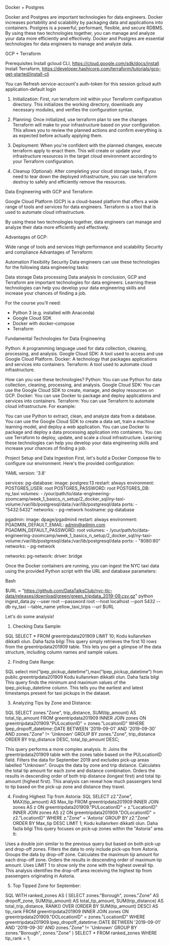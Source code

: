 ﻿

Docker + Postgres

Docker and Postgres are important technologies for data engineers.
Docker increases portability and scalability by packaging data and applications into containers.
Postgres is a powerful, performant, flexible, and secure RDBMS.
By using these two technologies together, you can manage and analyze your data more efficiently and effectively.
Docker and Postgres are essential technologies for data engineers to manage and analyze data.





GCP + Terraform

Prerequisites
Install gcloud CLI, https://cloud.google.com/sdk/docs/install
Install Terraform, https://developer.hashicorp.com/terraform/tutorials/gcp-get-started/install-cli

You can Refresh service-account's auth-token for this session
gcloud auth application-default login

1. Initialization:
First, run terraform init within your Terraform configuration directory. This initializes the working directory, downloads any necessary modules, and verifies the configuration syntax.

2. Planning:
Once initialized, use terraform plan to see the changes Terraform will make to your infrastructure based on your configuration. This allows you to review the planned actions and confirm everything is as expected before actually applying them.

3. Deployment:
When you're confident with the planned changes, execute terraform apply to enact them. This will create or update your infrastructure resources in the target cloud environment according to your Terraform configuration.

4. Cleanup (Optional):
After completing your cloud storage tasks, if you need to tear down the deployed infrastructure, you can use terraform destroy to safely and efficiently remove the resources.


Data Engineering with GCP and Terraform

Google Cloud Platform (GCP) is a cloud-based platform that offers a wide range of tools and services for data engineers. Terraform is a tool that is used to automate cloud infrastructure.

By using these two technologies together, data engineers can manage and analyze their data more efficiently and effectively.

Advantages of GCP:

Wide range of tools and services
High performance and scalability
Security and compliance
Advantages of Terraform:

Automation
Flexibility
Security
Data engineers can use these technologies for the following data engineering tasks:

Data storage
Data processing
Data analysis
In conclusion, GCP and Terraform are important technologies for data engineers. Learning these technologies can help you develop your data engineering skills and increase your chances of finding a job.



For the course you'll need:

* Python 3 (e.g. installed with Anaconda)
* Google Cloud SDK
* Docker with docker-compose
* Terraform


Fundamental Technologies for Data Engineering

Python: A programming language used for data collection, cleaning, processing, and analysis.
Google Cloud SDK: A tool used to access and use Google Cloud Platform.
Docker: A technology that packages applications and services into containers.
Terraform: A tool used to automate cloud infrastructure.

How can you use these technologies?
Python: You can use Python for data collection, cleaning, processing, and analysis.
Google Cloud SDK: You can use the Google Cloud SDK to create, manage, and deploy resources on GCP.
Docker: You can use Docker to package and deploy applications and services into containers.
Terraform: You can use Terraform to automate cloud infrastructure.
For example:

You can use Python to extract, clean, and analyze data from a database.
You can use the Google Cloud SDK to create a data set, train a machine learning model, and deploy a web application.
You can use Docker to package and deploy a data processing application into containers.
You can use Terraform to deploy, update, and scale a cloud infrastructure.
Learning these technologies can help you develop your data engineering skills and increase your chances of finding a job.


Project Setup and Data Ingestion
First, let's build a Docker Compose file to configure our environment. Here's the provided configuration:

YAML
version: '3.8'

services:
  pg-database:
    image: postgres:13
    restart: always
    environment:
      POSTGRES_USER: root
      POSTGRES_PASSWORD: root
      POSTGRES_DB: ny_taxi
    volumes:
      - /your/path/to/data-engineering-zoomcamp/week_1_basics_n_setup/2_docker_sql/ny-taxi-volume:/var/lib/postgresql/data:/var/lib/postgresql/data
    ports:
      - "5432:5432"
    networks:
      - pg-network
    hostname: pg-database

  pgadmin:
    image: dpage/pgadmin4
    restart: always
    environment:
      PGADMIN_DEFAULT_EMAIL: admin@admin.com
      PGADMIN_DEFAULT_PASSWORD: root
    volumes:
      - /your/path/to/data-engineering-zoomcamp/week_1_basics_n_setup/2_docker_sql/ny-taxi-volume:/var/lib/postgresql/data:/var/lib/postgresql/data
    ports:
      - "8080:80"
    networks:
      - pg-network

networks:
  pg-network:
    driver: bridge

Once the Docker containers are running, you can ingest the NYC taxi data using the provided Python script with the URL and database parameters:



Bash


$URL = "https://github.com/DataTalksClub/nyc-tlc-data/releases/download/green/green_tripdata_2019-09.csv.gz"
python ingest_data.py --user root --password root --host localhost --port 5432 --db ny_taxi --table_name yellow_taxi_trips --url $URL









Let's do some analysis!


1. Checking Data Sample:

SQL
SELECT * FROM greentripdata201909 LIMIT 10;
Kodu kullanırken dikkatli olun. Daha fazla bilgi
This query simply retrieves the first 10 rows from the greentripdata201909 table. This lets you get a glimpse of the data structure, including column names and sample values.



2. Finding Date Range:

SQL
select min("lpep_pickup_datetime"),max("lpep_pickup_datetime")
from public.greentripdata201909
Kodu kullanırken dikkatli olun. Daha fazla bilgi
This query finds the minimum and maximum values of the lpep_pickup_datetime column. This tells you the earliest and latest timestamps present for taxi pickups in the dataset.



3. Analyzing Tips by Zone and Distance:

SQL
SELECT
  zones."Zone",
  trip_distance,
  SUM(tip_amount) AS total_tip_amount
FROM
  greentripdata201909
INNER JOIN
  zones ON greentripdata201909."PULocationID" = zones."LocationID"
WHERE
  lpep_dropoff_datetime::DATE BETWEEN '2019-09-01' AND '2019-09-30'
  AND zones."Zone" != 'Unknown'
GROUP BY
  zones."Zone", trip_distance
ORDER BY
  trip_distance DESC, total_tip_amount DESC;

This query performs a more complex analysis. It:
Joins the greentripdata201909 table with the zones table based on the PULocationID field.
Filters the data for September 2019 and excludes pick-up areas labelled "Unknown".
Groups the data by zone and trip distance.
Calculates the total tip amount for each zone and distance combination.
Orders the results in descending order of both trip distance (longest first) and total tip amount (highest first).
This analysis can reveal how much passengers tend to tip based on the pick-up zone and distance they travel.



4. Finding Highest Tip from Astoria:
SQL
SELECT
  z2."Zone",
  MAX(tip_amount) AS Max_tip
FROM
  greentripdata201909 
INNER JOIN
  zones AS z ON greentripdata201909."PULocationID" = z."LocationID"
INNER JOIN
  zones AS z2 ON greentripdata201909."DOLocationID" = z2."LocationID"
WHERE
  z."Zone" = 'Astoria'
GROUP BY
	z2."Zone"
ORDER BY
  Max_tip DESC
LIMIT 1;
Kodu kullanırken dikkatli olun. Daha fazla bilgi
This query focuses on pick-up zones within the "Astoria" area. It:

Uses a double join similar to the previous query but based on both pick-up and drop-off zones.
Filters the data to only include pick-ups from Astoria.
Groups the data by drop-off zone.
Calculates the maximum tip amount for each drop-off zone.
Orders the results in descending order of maximum tip amount.
Uses LIMIT 1 to show only the zone with the highest overall tip.
This analysis identifies the drop-off area receiving the highest tip from passengers originating in Astoria.



5. Top Tipped Zone for September:

SQL
WITH ranked_zones AS (
 SELECT
  zones."Borough",
  zones."Zone" AS dropoff_zone,
  SUM(tip_amount) AS total_tip_amount,
  SUM(trip_distance) AS total_trip_distance,
  RANK() OVER (ORDER BY SUM(tip_amount) DESC) AS tip_rank
 FROM greentripdata201909
 INNER JOIN zones ON greentripdata201909."DOLocationID" = zones."LocationID"
 WHERE
  greentripdata201909.lpep_dropoff_datetime::DATE BETWEEN '2019-09-01' AND '2019-09-30'
  AND zones."Zone" != 'Unknown'
 GROUP BY zones."Borough", zones."Zone"
)
SELECT * FROM ranked_zones WHERE tip_rank = 1;


